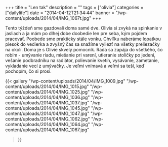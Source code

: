 +++
title = "Len tak"
description = ""
tags = ["olivia"]
categories = ["dailylife"]
date = "2014-04-12T21:34:44"
banner = "/wp-content/uploads/2014/04/IMG_1067t.jpg"
+++

Tento týždeň sme gazdovali doma samé dve. Olivia si zvyká na spinkanie v jasliach a ja mám po dlhej dobe doobedie len pre seba, kým pojdem
pracovať. Poobede sme prakticky stále vonku. Chvíľku naberáme lopatkou piesok do vedierka a zvyšný
čas sa snažíme vyliezť na všetky preliezačky na okolí. Doma je s Olivie skvelý pomocník. Rada sa
zapája do všetkého, čo robím - umývanie riadu, miešanie pri varení, utieranie stoličky po jedení,
vešanie podbradníku na radiátor, polievanie kvetín, vysávanie, zametanie, vykladanie vecí z
umývačky. Je veľmi vnímavá a veľmi sa teší, keď pochopím, čo si prosí.

{{< gallery
    "/wp-content/uploads/2014/04/IMG_1009.jpg"
    "/wp-content/uploads/2014/04/IMG_1015.jpg"
    "/wp-content/uploads/2014/04/IMG_1025.jpg"
    "/wp-content/uploads/2014/04/IMG_1036.jpg"
    "/wp-content/uploads/2014/04/IMG_1037.jpg"
    "/wp-content/uploads/2014/04/IMG_1045.jpg"
    "/wp-content/uploads/2014/04/IMG_1047.jpg"
    "/wp-content/uploads/2014/04/IMG_1062.jpg"
    "/wp-content/uploads/2014/04/IMG_1064.jpg"
    "/wp-content/uploads/2014/04/IMG_1067.jpg"
>}}
